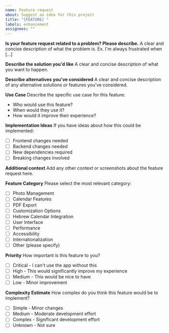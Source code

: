 ```yaml
---
name: Feature request
about: Suggest an idea for this project
title: "[FEATURE] "
labels: enhancement
assignees: ""
---
```


**Is your feature request related to a problem? Please describe.**
A clear and concise description of what the problem is. Ex. I'm always frustrated when [...]

**Describe the solution you'd like**
A clear and concise description of what you want to happen.

**Describe alternatives you've considered**
A clear and concise description of any alternative solutions or features you've considered.

**Use Case**
Describe the specific use case for this feature:

- Who would use this feature?
- When would they use it?
- How would it improve their experience?

**Implementation Ideas**
If you have ideas about how this could be implemented:

- [ ] Frontend changes needed
- [ ] Backend changes needed
- [ ] New dependencies required
- [ ] Breaking changes involved

**Additional context**
Add any other context or screenshots about the feature request here.

**Feature Category**
Please select the most relevant category:

- [ ] Photo Management
- [ ] Calendar Features
- [ ] PDF Export
- [ ] Customization Options
- [ ] Hebrew Calendar Integration
- [ ] User Interface
- [ ] Performance
- [ ] Accessibility
- [ ] Internationalization
- [ ] Other (please specify)

**Priority**
How important is this feature to you?

- [ ] Critical - I can't use the app without this
- [ ] High - This would significantly improve my experience
- [ ] Medium - This would be nice to have
- [ ] Low - Minor improvement

**Complexity Estimate**
How complex do you think this feature would be to implement?

- [ ] Simple - Minor changes
- [ ] Medium - Moderate development effort
- [ ] Complex - Significant development effort
- [ ] Unknown - Not sure
